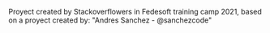 Proyect created by Stackoverflowers in Fedesoft training camp 2021, based on a proyect created by: "Andres Sanchez - @sanchezcode"
